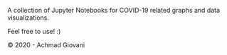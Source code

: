 A collection of Jupyter Notebooks for COVID-19 related graphs and data visualizations.

Feel free to use! :)

© 2020 - Achmad Giovani
